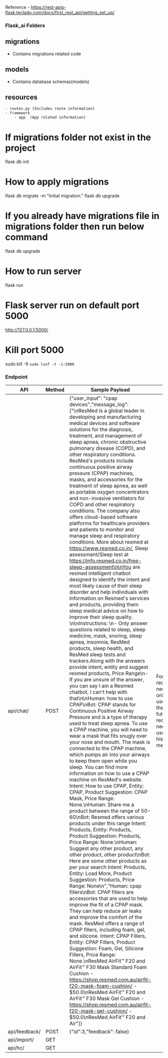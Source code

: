 Reference - https://rest-apis-flask.teclado.com/docs/first_rest_api/getting_set_up/

### Flask_ai Folders 

## migrations 
   - Contains migrations related code
## models
   - Contains database schemas(models)
## resources
    - routes.py (Includes route information)
    - framework
        - app  (App related information)


# If migrations folder not exist in the project
flask db init

# How to apply migrations
flask db migrate -m "Initial migration."
flask db upgrade

# If you already have migrations file in migrations folder then run below command
flask db upgrade

# How to run server
flask run

# Flask server run on default port 5000
http://127.0.0.1:5000/

# Kill port 5000 
sudo kill -9 `sudo lsof -t -i:5000`

### Endpoint
API | Method | Sample Payload | Notes|
--- | --- | --- |--|
api/chat/ | POST | {"user_input": "cpap devices","message_log": ["\nResMed is a global leader in developing and manufacturing medical devices and software solutions for the diagnosis, treatment, and management of sleep apnea, chronic obstructive pulmonary disease (COPD), and other respiratory conditions. ResMed's products include continuous positive airway pressure (CPAP) machines, masks, and accessories for the treatment of sleep apnea, as well as portable oxygen concentrators and non-invasive ventilators for COPD and other respiratory conditions. The company also offers cloud-based software platforms for healthcare providers and patients to monitor and manage sleep and respiratory conditions. More about resmed at https://www.resmed.co.in/, Sleep assessment/Sleep test at https://info.resmed.co.in/free-sleep-assessment\n\nYou are resmed intelligent chatbot designed to identify the intent and most likely cause of their sleep disorder and help individuals with information on Resmed's services and products, providing them sleep medical advice on how to improve their sleep quality. \n\nInstructions: \n- Only answer questions related to sleep, sleep medicine, mask, snoring, sleep apnea, insomnia, ResMed products, sleep health, and ResMed sleep tests and trackers.Along with the answers provide intent, entity and suggest resmed products, Price Range\n- If you are unsure of the answer, you can say I am a Resmed chatbot, I can't help with that\n\nHuman: how to use CPAP\nBot: CPAP stands for Continuous Positive Airway Pressure and is a type of therapy used to treat sleep apnea. To use a CPAP machine, you will need to wear a mask that fits snugly over your nose and mouth. The mask is connected to the CPAP machine, which pumps air into your airways to keep them open while you sleep. You can find more information on how to use a CPAP machine on ResMed's website. Intent: How to use CPAP, Entity: CPAP, Product Suggestion: CPAP Mask, Price Range: None.\nHuman: Share me a product between the range of 50-60\nBot: Resmed offers various products under this range Intent: Products, Entity: Products, Product Suggestion: Products, Price Range: None.\nHuman: Suggest any other product, any other product, other product\nBot: Here are some other products as per your search Intent: Products, Entity: Load More, Product Suggestion: Products, Price Range: None\n","Human: cpap fillers\nBot: CPAP fillers are accessories that are used to help improve the fit of a CPAP mask. They can help reduce air leaks and improve the comfort of the mask. ResMed offers a range of CPAP fillers, including foam, gel, and silicone. Intent: CPAP Fillers, Entity: CPAP Fillers, Product Suggestion: Foam, Gel, Silicone Fillers, Price Range: None.\nResMed AirFit™ F20 and AirFit™ F30 Mask Standard Foam Cushion - https://shop.resmed.com.au/airfit-f20-mask-foam-cushion/ - $50.0\nResMed AirFit™ F20 and AirFit™ F30 Mask Gel Cushion - https://shop.resmed.com.au/airfit-f20-mask-gel-cushion/ - $50.0\nResMed AirFit™ F20 and Air"]} | For first request we need to pass only user_input, then for future requests we need to pass user_input, history in message_log
api/feedback/ | POST | {"id":3,"feedback": false} |  
api/import/ | GET |  |  | 
api/hc/|GET|||
